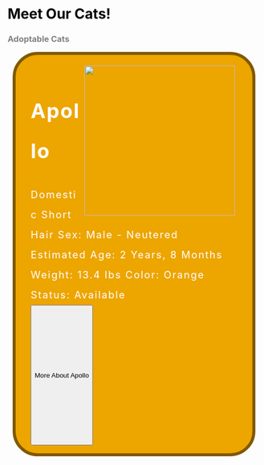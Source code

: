 <style>
  .eventbox {
    font-size: 20px;
    letter-spacing: 2px;
    margin: 10px;
    background: #444444;
    line-height: 2;
    border: solid 6px black;
    border-radius: 50px;
    padding: 16px 30px 16px;
    color: white;
  }
.apollobutton{
    width: 100%;
    height: 7vh;
    background #3c5077;
    display: flex;
    align-items: center
    justify-content: center;
}
.btn(
    padding: 10px 60px;
    background: #fff;
    broder: 0;
    outline: none;
    cursor: pointer;
    font-size: 22px;
    font-weight: 500;
    border-radius: 30px;
)
</style>
<h1 style="color:black">Meet Our Cats!</h1>

<h3 style="color:grey">Adoptable Cats</h3>
<div class="eventbox" style="border:solid 6px #805900;background:#EDA500">
    <img src="file:///Users/aliyatang/Library/Messages/Attachments/25/05/91044141-4F0D-43F0-9F39-266F0E0BC647/IMG_9039.jpeg" width="300px" style="float:right;padding: 5px 5px 5px 5px">   
    <h1 style="color:white">Apollo</h1>
    Domestic Short Hair  
    Sex: Male - Neutered  
    Estimated Age: 2 Years, 8 Months  
    Weight: 13.4 lbs  
    Color: Orange  <br>
    Status: Available  
    <div class="apollobutton">
        <button type="submit" class="btn">More About Apollo</button>
</div>